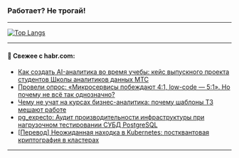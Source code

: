 ### Работает? Не трогай!

---
<!--
#### 🛠️ Technical stack:

![Java](https://img.shields.io/badge/Java-informational?logo=Oracle&style=flat&logoColor=white&color=FF4500)
![Kotlin](https://img.shields.io/badge/Kotlin-informational?logo=Kotlin&style=flat&logoColor=white&color=774D97)
![TS](https://img.shields.io/badge/TypeScript-informational?logo=typeScript&style=flat&logoColor=black&color=017acc)
![Python](https://img.shields.io/badge/Python-informational?logo=Python&style=flat&logoColor=black&color=ffdd54) <br>
![Spring](https://img.shields.io/badge/Spring-informational?logo=Spring&style=flat&logoColor=white&color=6DB33F) 
![SpringBoot](https://img.shields.io/badge/SpringBoot-informational?logo=SpringBoot&style=flat&logoColor=white&color=6DB33F)
![Nest](https://img.shields.io/badge/NestJS-informational?logo=NestJS&style=flat&logoColor=white&color=E0234E) 
![NodeJS](https://img.shields.io/badge/NodeJS-informational?logo=node.js&style=flat&logoColor=white&color=70A760)<br>
![PostgreSQL](https://img.shields.io/badge/PostgreSQL-informational?logo=PostgreSQL&style=flat&logoColor=white&color=DAA520)
![MongoDB](https://img.shields.io/badge/MongoDB-informational?logo=MongoDB&style=flat&logoColor=white&color=870000)
![Apache](https://img.shields.io/badge/Apache-informational?logo=apache&style=flat&logoColor=white&color=f74e28)

___ 
-->

<!--- #### 🛠️ : --->

[![Top Langs](https://github-readme-stats-82jvfl3w3-advtsettinggmailcoms-projects.vercel.app/api/top-langs/?username=zloylis&langs_count=10&hide_title=true&title_color=e6edf3&size_weight=0.5&count_weight=0.5&layout=compact&hide_progress=true&hide_border=true&theme=dracula&hide=css,makefile,cmake)](https://github.com/zloylis)

<!---


####  :octocat:&nbsp;&nbsp; Статистика:

![GitHub stats](https://github-readme-stats-u2qms2cxw-advtsettinggmailcoms-projects.vercel.app/api?username=zloylis&show_icons=true&hide_border=true&theme=dracula&title_color=e6edf3&include_all_commits=true&count_private=true&hide_rank=false&hide_title=true&rank_icon=github)
-->
---

#### 💬 Свежее с habr.com:

<!-- BLOG-POST-LIST:START -->
- [Как создать AI-аналитика во время учебы: кейс выпускного проекта студентов Школы аналитиков данных МТС](https://habr.com/ru/companies/ru_mts/articles/958158/?utm_source=habrahabr&utm_medium=rss&utm_campaign=958158)
- [Провели опрос: «Микросервисы побеждают 4:1, low-code — 5:1». Но почему не всё так однозначно?](https://habr.com/ru/articles/959240/?utm_source=habrahabr&utm_medium=rss&utm_campaign=959240)
- [Чему не учат на курсах бизнес-аналитика: почему шаблоны ТЗ мешают работе](https://habr.com/ru/companies/outlines_tech/articles/959162/?utm_source=habrahabr&utm_medium=rss&utm_campaign=959162)
- [pg_expecto: Аудит производительности инфраструктуры при нагрузочном тестировании СУБД PostgreSQL](https://habr.com/ru/articles/959290/?utm_source=habrahabr&utm_medium=rss&utm_campaign=959290)
- [[Перевод] Неожиданная находка в Kubernetes: постквантовая криптография в кластерах](https://habr.com/ru/companies/flant/articles/955310/?utm_source=habrahabr&utm_medium=rss&utm_campaign=955310)
<!-- BLOG-POST-LIST:END -->

---
